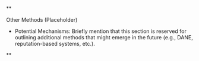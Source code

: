 **

Other Methods (Placeholder)

-   Potential Mechanisms: Briefly mention that this section is reserved for outlining additional methods that might emerge in the future (e.g., DANE, reputation-based systems, etc.).
    

**